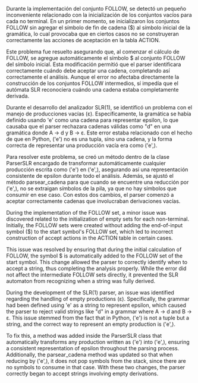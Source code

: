 ﻿Durante la implementación del conjunto FOLLOW, se detectó un pequeño inconveniente relacionado con la inicialización de los conjuntos vacíos para cada no terminal. En un primer momento, se inicializaron los conjuntos FOLLOW sin agregar el símbolo de fin de cadena ($) al símbolo inicial de la gramática, lo cual provocaba que en ciertos casos no se construyeran correctamente las acciones de aceptación en la tabla ACTION.

Este problema fue resuelto asegurando que, al comenzar el cálculo de FOLLOW, se agregue automáticamente el símbolo $ al conjunto FOLLOW del símbolo inicial. Esta modificación permitió que el parser identificara correctamente cuándo debe aceptar una cadena, completando así correctamente el análisis. Aunque el error no afectaba directamente la construcción de los conjuntos FOLLOW intermedios, sí impedía que el autómata SLR reconociera cuándo una cadena estaba completamente derivada.

Durante el desarrollo del analizador SLR(1), se identificó un problema con el manejo de producciones vacías (ε). Específicamente, la gramática se había definido usando 'e' como una cadena para representar epsilon, lo que causaba que el parser rechazara cadenas válidas como "d" en una gramática donde A → d y B → ε. Este error estaba relacionado con el hecho de que en Python, ('e') no es una tupla, sino una cadena, y la forma correcta de representar una producción vacía era como ('e',).

Para resolver este problema, se creó un método dentro de la clase ParserSLR encargado de transformar automáticamente cualquier producción escrita como ('e') en ('e',), asegurando así una representación consistente de epsilon durante todo el análisis. Además, se ajustó el método parsear\_cadena para que cuando se encuentre una reducción por ('e',), no se extraigan símbolos de la pila, ya que no hay símbolos que consumir en ese caso. Con estos dos cambios, el parser comenzó a aceptar correctamente cadenas que involucraban derivaciones vacías.










During the implementation of the FOLLOW set, a minor issue was discovered related to the initialization of empty sets for each non-terminal. Initially, the FOLLOW sets were created without adding the end-of-input symbol ($) to the start symbol's FOLLOW set, which led to incorrect construction of accept actions in the ACTION table in certain cases.

This issue was resolved by ensuring that during the initial calculation of FOLLOW, the symbol $ is automatically added to the FOLLOW set of the start symbol. This change allowed the parser to correctly identify when to accept a string, thus completing the analysis properly. While the error did not affect the intermediate FOLLOW sets directly, it prevented the SLR automaton from recognizing when a string was fully derived.

During the development of the SLR(1) parser, an issue was identified regarding the handling of empty productions (ε). Specifically, the grammar had been defined using 'e' as a string to represent epsilon, which caused the parser to reject valid strings like "d" in a grammar where A → d and B → ε. This issue stemmed from the fact that in Python, ('e') is not a tuple but a string, and the correct way to represent an empty production is ('e',).

To fix this, a method was added inside the ParserSLR class that automatically transforms any production written as ('e') into ('e',), ensuring a consistent representation of epsilon throughout the parsing process. Additionally, the parsear\_cadena method was updated so that when reducing by ('e',), it does not pop symbols from the stack, since there are no symbols to consume in that case. With these two changes, the parser correctly began to accept strings involving empty derivations.


